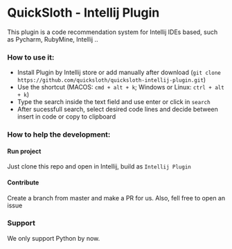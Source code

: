 QuickSloth - Intellij Plugin
===

This plugin is a code recommendation system for Intellij IDEs based, such as Pycharm, RubyMine, Intellij ..

### How to use it:

- Install Plugin by Intellij store or add manually after download 
    (`git clone https://github.com/quicksloth/quicksloth-intellij-plugin.git`)
- Use the shortcut (MACOS: `cmd + alt + k`; Windows or Linux: `ctrl + alt + k`)
- Type the search inside the text field and use enter or click in `search`
- After sucessfull search, select desired code lines and decide between insert in code or copy to clipboard

### How to help the development:

#### Run project
Just clone this repo and open in Intellij, build as `Intellij Plugin`

#### Contribute
Create a branch from master and make a PR for us. Also, fell free to open an issue

### Support

We only support Python by now.

